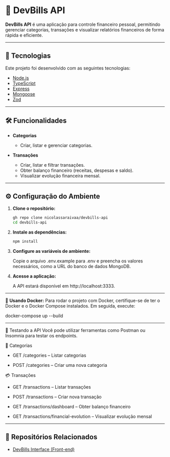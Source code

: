 # 💸 DevBills API

**DevBills API** é uma aplicação para controle financeiro pessoal, permitindo gerenciar categorias, transações e visualizar relatórios financeiros de forma rápida e eficiente.

---

## 🚀 Tecnologias

Este projeto foi desenvolvido com as seguintes tecnologias:

- [Node.js](https://nodejs.org/)
- [TypeScript](https://www.typescriptlang.org/)
- [Express](https://expressjs.com/)
- [Mongoose](https://mongoosejs.com/)
- [Zod](https://zod.dev/)

---

## 🛠️ Funcionalidades

- **Categorias**
  - Criar, listar e gerenciar categorias.
  
- **Transações**
  - Criar, listar e filtrar transações.
  - Obter balanço financeiro (receitas, despesas e saldo).
  - Visualizar evolução financeira mensal.

---

## ⚙️ Configuração do Ambiente

1. **Clone o repositório:**

   ```bash
   gh repo clone nicolassaraivaa/devbills-api
   cd devbills-api
   

2. **Instale as dependências:**

   ```bash
   npm install


3. **Configure as variáveis de ambiente:**

   Copie o arquivo .env.example para .env e preencha os valores necessários, como a URL do banco de dados MongoDB.
   

4. **Acesse a aplicação:**
   
   A API estará disponível em http://localhost:3333.

---

🐳  **Usando Docker:**
Para rodar o projeto com Docker, certifique-se de ter o Docker e o Docker Compose instalados. Em seguida, execute:

  docker-compose up --build
 
---

🧪 Testando a API
Você pode utilizar ferramentas como Postman ou Insomnia para testar os endpoints.

  📁 Categorias
  - GET /categories – Listar categorias
  
  - POST /categories – Criar uma nova categoria

  💳 Transações
  - GET /transactions – Listar transações
  
  - POST /transactions – Criar nova transação
  
  - GET /transactions/dashboard – Obter balanço financeiro
  
  - GET /transactions/financial-evolution – Visualizar evolução mensal

---

## 🔗 Repositórios Relacionados

- [DevBills Interface  (Front-end)](https://github.com/nicolassaraivaa/devbills-front)


